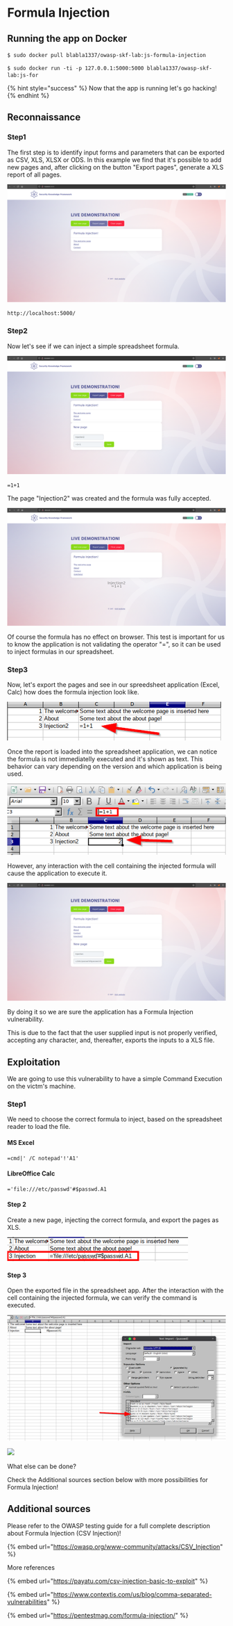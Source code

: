# Formula Injection

## Running the app on Docker

```
$ sudo docker pull blabla1337/owasp-skf-lab:js-formula-injection
```

```
$ sudo docker run -ti -p 127.0.0.1:5000:5000 blabla1337/owasp-skf-lab:js-for
```

{% hint style="success" %}
Now that the app is running let's go hacking!
{% endhint %}

## Reconnaissance

### Step1

The first step is to identify input forms and parameters that can be exported as CSV, XLS, XLSX or ODS. In this example we find that it's possible to add new pages and, after clicking on the button "Export pages", generate a XLS report of all pages.

![](https://raw.githubusercontent.com/blabla1337/skf-labs/master/.gitbook/assets/python/Formula-Injection/1.png)

```text
http://localhost:5000/
```

### Step2

Now let's see if we can inject a simple spreadsheet formula.

![](https://raw.githubusercontent.com/blabla1337/skf-labs/master/.gitbook/assets/python/Formula-Injection/2.png)

```text
=1+1
```

The page "Injection2" was created and the formula was fully accepted.

![](https://raw.githubusercontent.com/blabla1337/skf-labs/master/.gitbook/assets/python/Formula-Injection/3.png)

Of course the formula has no effect on browser. This test is important for us to know the application is not validating the operator "=", so it can be used to inject formulas in our spreadsheet.

### Step3

Now, let's export the pages and see in our spreedsheet application (Excel, Calc) how does the formula injection look like.

![](https://raw.githubusercontent.com/blabla1337/skf-labs/master/.gitbook/assets/python/Formula-Injection/4.png)

Once the report is loaded into the spreadsheet application, we can notice the formula is not immediatelly executed and it's shown as text. This behavior can vary depending on the version and which application is being used.

![](https://raw.githubusercontent.com/blabla1337/skf-labs/master/.gitbook/assets/python/Formula-Injection/5.png)

However, any interaction with the cell containing the injected formula will cause the application to execute it.

![](https://raw.githubusercontent.com/blabla1337/skf-labs/master/.gitbook/assets/python/Formula-Injection/6.png)

By doing it so we are sure the application has a Formula Injection vulnerability.

This is due to the fact that the user supplied input is not properly verified, accepting any character, and, thereafter, exports the inputs to a XLS file.

## Exploitation

We are going to use this vulnerability to have a simple Command Execution on the victm's machine.

### Step1

We need to choose the correct formula to inject, based on the spreadsheet reader to load the file.

#### MS Excel

```text
=cmd|' /C notepad'!'A1'
```

#### LibreOffice Calc

```text
='file:///etc/passwd'#$passwd.A1
```

#### Step 2

Create a new page, injecting the correct formula, and export the pages as XLS.

![](https://raw.githubusercontent.com/blabla1337/skf-labs/master/.gitbook/assets/python/Formula-Injection/7.png)

#### Step 3

Open the exported file in the spreadsheet app. After the interaction with the cell containing the injected formula, we can verify the command is executed.

![](https://raw.githubusercontent.com/blabla1337/skf-labs/master/.gitbook/assets/python/Formula-Injection/8.png)

![](https://raw.githubusercontent.com/blabla1337/skf-labs/master/.gitbook/assets/python/Formula-Injection/9.png)

What else can be done?

Check the Additional sources section below with more possibilities for Formula Injection!

## Additional sources

Please refer to the OWASP testing guide for a full complete description about Formula Injection \(CSV Injection\)!

{% embed url="https://owasp.org/www-community/attacks/CSV_Injection" %}

More references

{% embed url="https://payatu.com/csv-injection-basic-to-exploit" %}

{% embed url="https://www.contextis.com/us/blog/comma-separated-vulnerabilities" %}

{% embed url="https://pentestmag.com/formula-injection/" %}
